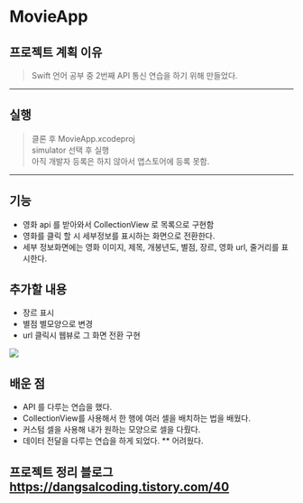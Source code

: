 # MovieApp

## 프로젝트 계획 이유

> Swift 언어 공부 중 2번째 API 통신 연습을 하기 위해 만들었다.

---

## 실행

> 클론 후 MovieApp.xcodeproj <br>
> simulator 선택 후 실행 <br>
> 아직 개발자 등록은 하지 않아서 앱스토어에 등록 못함.

---

## 기능

- 영화 api 를 받아와서 CollectionView 로 목록으로 구현함
- 영화를 클릭 할 시 세부정보를 표시하는 화면으로 전환한다.
- 세부 정보화면에는 영화 이미지, 제목, 개봉년도, 별점, 장르, 영화 url, 줄거리를 표시한다.

## 추가할 내용

- 장르 표시
- 별점 별모양으로 변경
- url 클릭시 웹뷰로 그 화면 전환 구현

<img src = "../../images/MovieApp.gif" >

## 배운 점

- API 를 다루는 연습을 했다.
- CollectionView를 사용해서 한 행에 여러 셀을 배치하는 법을 배웠다.
- 커스텀 셀을 사용해 내가 원하는 모양으로 셀을 다뤘다.
- 데이터 전달을 다루는 연습을 하게 되었다. \*\* 어려웠다.

## 프로젝트 정리 블로그 https://dangsalcoding.tistory.com/40
